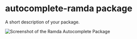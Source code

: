 # autocomplete-ramda package

A short description of your package.

![Screenshot of the Ramda Autocomplete Package](https://media.giphy.com/media/3o6fIV13tPCeADt49W/giphy.gif)